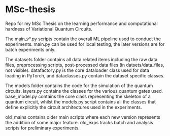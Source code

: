 # MSc-thesis
Repo for my MSc Thesis on the learning performance and computational hardness of Variational Quantum Circuits.

The main_v*.py scripts contain the overall ML pipeline used to conduct the experiments. main.py can be used for local testing, the later versions are for batch experiments only. 

The datasets folder contains all data related items including the raw data files, preprocessing scripts, post-processed data files (in datsets/data_files, not visible). datafactory.py is the core dataloader class used for data loading in PyTorch, and dataclasses.py contain the dataset specific classes.

The models folder contains the code for the simulation of the quantum circuits. layers.py contains the classes for the various quantum gates used. base_model.py contains the core class representing the skeleton of a quantum circuit, whilst the models.py script contains all the classes that define explicitly the circuit architectures used in the experiments. 

old_mains contains older main scripts where each new version represents the addition of some major feature.  old_exps tracks batch and analysis scripts for preliminary experiments.
